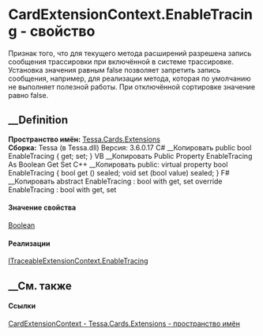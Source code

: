 # CardExtensionContext.EnableTracing - свойство
Признак того, что для текущего метода расширений разрешена запись сообщения
трассировки при включённой в системе трассировке. Установка значения равным
false позволяет запретить запись сообщения, например, для реализации метода,
которая по умолчанию не выполняет полезной работы. При отключённой сортировке
значение равно false.
## __Definition
 **Пространство имён:** [Tessa.Cards.Extensions](N_Tessa_Cards_Extensions.htm)  
 **Сборка:** Tessa (в Tessa.dll) Версия: 3.6.0.17
C# __Копировать
     public bool EnableTracing { get; set; }
VB __Копировать
     Public Property EnableTracing As Boolean
    	Get
    	Set
C++ __Копировать
     public:
    virtual property bool EnableTracing {
    	bool get () sealed;
    	void set (bool value) sealed;
    }
F# __Копировать
     abstract EnableTracing : bool with get, set
    override EnableTracing : bool with get, set
#### Значение свойства
[Boolean](https://learn.microsoft.com/dotnet/api/system.boolean)
#### Реализации
[ITraceableExtensionContext.EnableTracing](P_Tessa_Extensions_ITraceableExtensionContext_EnableTracing.htm)  
##  __См. также
#### Ссылки
[CardExtensionContext - ](T_Tessa_Cards_Extensions_CardExtensionContext.htm)
[Tessa.Cards.Extensions - пространство имён](N_Tessa_Cards_Extensions.htm)
